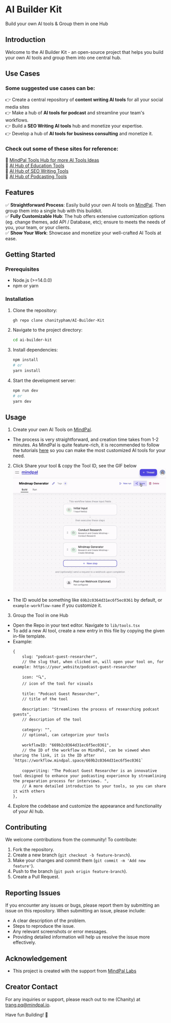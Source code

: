 # AI Builder Kit
Build your own AI tools & Group them in one Hub

## Introduction
Welcome to the AI Builder Kit - an open-source project that helps you build your own AI tools and group them into one central hub. 

## Use Cases
### Some suggested use cases can be:
👉 Create a central repository of **content writing AI tools** for all your social media sites<br>
👉 Make a hub of **AI tools for podcast** and streamline your team's workflows.<br>
👉 Build a **SEO Writing AI tools** hub and monetize your expertise.<br>
👉 Develop a hub of **AI tools for business consulting** and monetize it.<br>
### Check out some of these sites for reference:
🔗 [MindPal Tools Hub for more AI Tools Ideas](https://mindpal.space/workflow)<br>
🔗 [AI Hub of Education Tools](https://edu.freeaitools.tech/)<br>
🔗 [AI Hub of SEO Writing Tools](https://seo.freeaitools.tech/)<br>
🔗 [AI Hub of Podcasting Tools](https://podcast.freeaitools.tech/)<br>

## Features
✅ **Straightforward Process**: Easily build your own AI tools on [MindPal](https://mindpal.space/). Then group them into a single hub with this buildkit. <br>
✅ **Fully Customizable Hub**: The hub offers extensive customization options (eg. change themes, add API / Database, etc); ensure to meets the needs of you, your team, or your clients. <br>
✅ **Show Your Work**: Showcase and monetize your well-crafted AI Tools at ease. <br>

## Getting Started

### Prerequisites
- Node.js (>=14.0.0)
- npm or yarn

### Installation

1. Clone the repository:

    ```bash
    gh repo clone chanitypham/AI-Builder-Kit
    ```

2. Navigate to the project directory:

    ```bash
    cd ai-builder-kit
    ```

3. Install dependencies:

    ```bash
    npm install
    # or
    yarn install
    ```

4. Start the development server:

    ```bash
    npm run dev
    # or
    yarn dev
    ```

## Usage

1. Create your own AI Tools on [MindPal](https://mindpal.space/). 
- The process is very straightforward, and creation time takes from 1-2 minutes. As MindPal is quite feature-rich, it is recommended to follow the tutorials [here](https://www.youtube.com/watch?v=CcXvHkBQuSE) so you can make the most customized AI tools for your need.

2. Click Share your tool & copy the Tool ID, see the GIF below
![How to Share Your Tool](public/AIHub.gif)
- The ID would be something like `69b2c0364d31ec6f5ec0361` by default, or `example-workflow-name` if you customize it.

3. Group the Tool in one Hub
- Open the Repo in your text editor. Navigate to `lib/tools.tsx`
- To add a new AI tool, create a new entry in this file by copying the given in-file template. 
- Example:
    ```
    {
        slug: "podcast-guest-researcher", 
        // the slug that, when clicked on, will open your tool on, for example: https://your_website/podcast-guest-researcher

        icon: "🔍", 
        // icon of the tool for visuals

        title: "Podcast Guest Researcher", 
        // title of the tool

        description: "Streamlines the process of researching podcast guests", 
        // description of the tool

        category: "", 
        // optional, can categorize your tools

        workflowID: "669b2c0364d31ec6f5ec0361", 
        // the ID of the workflow on MindPal, can be viewed when sharing the link, it is the ID after `https://workflow.mindpal.space/669b2c0364d31ec6f5ec0361` 

        copywriting: "The Podcast Guest Researcher is an innovative tool designed to enhance your podcasting experience by streamlining the preparation process for interviews. ", 
        // A more detailed introduction to your tools, so you can share it with others
    }, 
    ```

4. Explore the codebase and customize the appearance and functionality of your AI hub.

## Contributing

We welcome contributions from the community! To contribute:

1. Fork the repository.
2. Create a new branch (`git checkout -b feature-branch`).
3. Make your changes and commit them (`git commit -m 'Add new feature'`).
4. Push to the branch (`git push origin feature-branch`).
5. Create a Pull Request.

## Reporting Issues
If you encounter any issues or bugs, please report them by submitting an issue on this repository. When submitting an issue, please include:
- A clear description of the problem.
- Steps to reproduce the issue.
- Any relevant screenshots or error messages.
- Providing detailed information will help us resolve the issue more effectively.

## Acknowledgement
- This project is created with the support from [MindPal Labs](https://mindpal.space/)

## Creator Contact
For any inquiries or support, please reach out to me (Chanity) at [trang.pq@mindpal.io](mailto:trang.pq@mindpal.io).

Have fun Building! 🥳